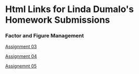 # **Html Links for Linda Dumalo's Homework Submissions**

### Factor and Figure Management

[Assignment 03](https://stat545-ubc-hw-2019-20.github.io/stat545-hw-LindaD95/Hw03/Hw03.html) 

[Assignment 04](https://stat545-ubc-hw-2019-20.github.io/stat545-hw-LindaD95/Hw04/hw04.html)

[Assignemnt 05](https://stat545-ubc-hw-2019-20.github.io/stat545-hw-LindaD95/Hw05/hw05.html) 



